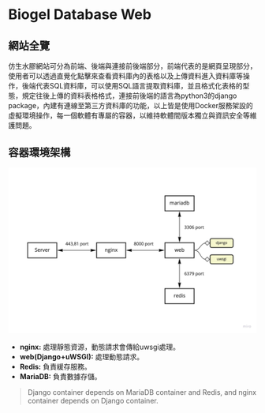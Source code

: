 # Biogel Database Web 
## 網站全覽
仿生水膠網站可分為前端、後端與連接前後端部分，前端代表的是網頁呈現部分，使用者可以透過直覺化點擊來查看資料庫內的表格以及上傳資料進入資料庫等操作，後端代表SQL資料庫，可以使用SQL語言提取資料庫，並且格式化表格的型態，規定往後上傳的資料表格格式，連接前後端的語言為python3的django package，內建有連線至第三方資料庫的功能，以上皆是使用Docker服務架設的虛擬環境操作，每一個軟體有專屬的容器，以維持軟體間版本獨立與資訊安全等維護問題。

## 容器環境架構
![](picture/容器環境架構圖.jpg)
- **nginx:** 處理靜態資源，動態請求會傳給uwsgi處理。
- **web(Django+uWSGI):** 處理動態請求。
- **Redis:** 負責緩存服務。
- **MariaDB:** 負責數據存儲。
> Django container depends on MariaDB container and Redis, and nginx container depends on Django container.
